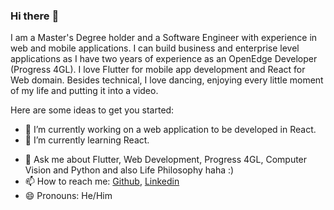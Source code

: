 ### Hi there :rocket:

<!--
**rishirajrsawant/rishirajrsawant** is a ✨ _special_ ✨ repository because its `README.md` (this file) appears on your GitHub profile.
-->

I am a Master's Degree holder and a Software Engineer with experience in web and mobile applications. I can build business and enterprise level applications as I have two years of experience as an OpenEdge Developer (Progress 4GL). I love Flutter for mobile app development and React for Web domain. Besides technical, I love dancing, enjoying every little moment of my life and putting it into a video.

Here are some ideas to get you started:

- 🔭 I’m currently working on a web application to be developed in React.
- 🌱 I’m currently learning React.
<!--
- 👯 I’m looking to collaborate on ...
- 🤔 I’m looking for help with ...
-->
- 💬 Ask me about Flutter, Web Development, Progress 4GL, Computer Vision and Python and also Life Philosophy haha :)
- 📫 How to reach me: [Github](https://github.com/rishirajrsawant/), [Linkedin](https://www.linkedin.com/in/rishiraj-sawant/)
- 😄 Pronouns: He/Him

